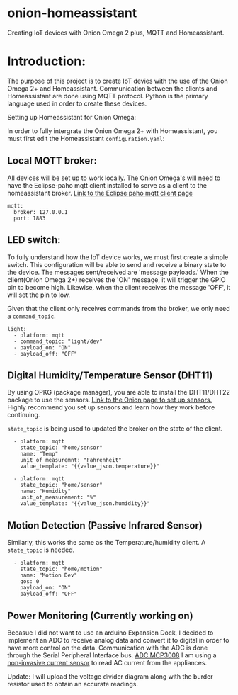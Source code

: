 # onion-homeassistant
Creating IoT devices with Onion Omega 2 plus, MQTT and Homeassistant. 

# Introduction: 

The purpose of this project is to create IoT devies with the use of the Onion Omega 2+ and Homeassistant. Communication between the clients and Homeassistant are done using MQTT protocol. Python is the primary language used in order to create these devices. 

Setting up Homeassistant for Onion Omega:

In order to fully intergrate the Onion Omega 2+ with Homeassistant, you must first edit the Homeassistant ```configuration.yaml```: 

## Local MQTT broker: 

All devices will be set up to work locally. The Onion Omega's will need to have the Eclipse-paho mqtt client installed to serve as a client to the homeassistant broker. [Link to the Eclipse paho mqtt client page](https://www.eclipse.org/paho/clients/python/docs/)

```
mqtt:
  broker: 127.0.0.1
  port: 1883
```

## LED switch:

To fully understand how the IoT device works, we must first create a simple switch. This configuration will be able to send and receive a binary state to the device. The messages sent/received are 'message payloads.' When the client(Onion Omega 2+) receives the 'ON' message, it will trigger the GPIO pin to become high. Likewise, when the client receives the message 'OFF', it will set the pin to low.

Given that the client only receives commands from the broker, we only need a ```command_topic```.

```
light: 
  - platform: mqtt
  - command_topic: "light/dev"
  - payload_on: "ON"
  - payload_off: "OFF"
```

## Digital Humidity/Temperature Sensor (DHT11)

By using OPKG (package manager), you are able to install the DHT11/DHT22 package to use the sensors. [Link to the Onion page to set up sensors.](https://onion.io/2bt-reading-dht-sensor-data/) Highly recommend you set up sensors and learn how they work before continuing. 

```state_topic``` is being used to updated the broker on the state of the client. 

```
  - platform: mqtt
    state_topic: "home/sensor"
    name: "Temp"
    unit_of_measuremnt: "Fahrenheit"
    value_template: "{{value_json.temperature}}"
  
  - platform: mqtt
    state_topic: "home/sensor"
    name: "Humidity"
    unit_of_measurement: "%"
    value_template: "{{value_json.humidity}}"
```
    
## Motion Detection (Passive Infrared Sensor)

Similarly, this works the same as the Temperature/humidity client. A ```state_topic``` is needed. 

```
  - platform: mqtt
    state_topic: "home/motion"
    name: "Motion Dev"
    qos: 0
    payload_on: "ON"
    payload_off: "OFF"
```
## Power Monitoring (Currently working on)

Becasue I did not want to use an arduino Expansion Dock, I decided to implement an ADC to receive analog data and convert it to digital in order to have more control on the data. Communication with the ADC is done through the Serial Peripheral Interface bus. [ADC MCP3008](https://cdn-shop.adafruit.com/datasheets/MCP3008.pdf) I am using a [non-invasive current sensor](https://www.sparkfun.com/products/11005) to read AC current from the appliances. 

Update: I will upload the voltage divider diagram along with the burder resistor used to obtain an accurate readings. 
